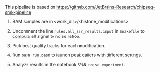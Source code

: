 This pipeline is based on https://github.com/JetBrains-Research/chipseq-smk-pipeline

1. BAM samples are in <work_dir>/<histone_modifications>

2. Uncomment the line `rules.all_snr_results.input` in `Snakefile` to compute all signal to noise ratios.

3. Pick best quality tracks for each modification.

4. Run `bash run.bash` to launch peak callers with different settings.

5. Analyze results in the notebook `SPAN noise experiment`.

